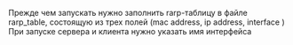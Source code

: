 Прежде чем запускать нужно заполнить rarp-таблицу в файле rarp_table, состоящую из трех полей (mac address, ip address, interface )
При запуске сервера и клиента нужно указать имя интерфейса

